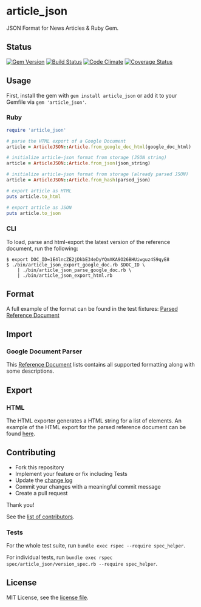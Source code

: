 # article_json
JSON Format for News Articles & Ruby Gem.

## Status
[![Gem Version](https://badge.fury.io/rb/article_json.svg)](https://badge.fury.io/rb/article_json)
[![Build Status](https://travis-ci.org/Devex/article_json.svg)](https://travis-ci.org/Devex/article_json)
[![Code Climate](https://codeclimate.com/github/Devex/article_json/badges/gpa.svg)](https://codeclimate.com/github/Devex/article_json)
[![Coverage Status](https://coveralls.io/repos/github/Devex/article_json/badge.svg?branch=master)](https://coveralls.io/github/Devex/article_json?branch=master)

## Usage
First, install the gem with `gem install article_json` or add it to your Gemfile
via `gem 'article_json'`.

### Ruby
```ruby
require 'article_json'

# parse the HTML export of a Google Document
article = ArticleJSON::Article.from_google_doc_html(google_doc_html)

# initialize article-json format from storage (JSON string)
article = ArticleJSON::Article.from_json(json_string)

# initialize article-json format from storage (already parsed JSON)
article = ArticleJSON::Article.from_hash(parsed_json)

# export article as HTML
puts article.to_html

# export article as JSON
puts article.to_json
```

### CLI
To load, parse and html-export the latest version of the reference document,
run the following:

```
$ export DOC_ID=1E4lncZE2jDkbE34eDyYQmXKA9O26BHUiwguz4S9qyE8
$ ./bin/article_json_export_google_doc.rb $DOC_ID \
    | ./bin/article_json_parse_google_doc.rb \
    | ./bin/article_json_export_html.rb
```

## Format
A full example of the format can be found in the test fixtures:
[Parsed Reference Document](https://github.com/Devex/article_json/blob/master/spec/fixtures/reference_document_parsed.json)

## Import
### Google Document Parser
This [Reference Document](https://docs.google.com/document/d/1E4lncZE2jDkbE34eDyYQmXKA9O26BHUiwguz4S9qyE8/edit?usp=sharing)
lists contains all supported formatting along with some descriptions.

## Export
### HTML
The HTML exporter generates a HTML string for a list of elements. An example of
the HTML export for the parsed reference document can be found 
[here](https://github.com/Devex/article_json/blob/master/spec/fixtures/reference_document_exported.html).

## Contributing
- Fork this repository
- Implement your feature or fix including Tests
- Update the [change log](CHANGELOG.md)
- Commit your changes with a meaningful commit message
- Create a pull request

Thank you!

See the 
[list of contributors](https://github.com/Devex/article_json/contributors).

### Tests
For the whole test suite, run `bundle exec rspec --require spec_helper`.

For individual tests, run `bundle exec rspec spec/article_json/version_spec.rb --require spec_helper`. 

## License
MIT License, see the [license file](LICENSE).

